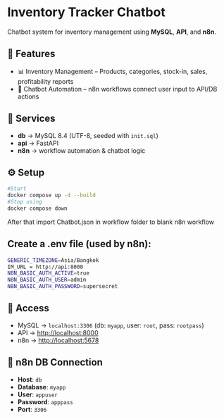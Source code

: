 # Inventory Tracker Chatbot

Chatbot system for inventory management using **MySQL**, **API**, and **n8n**.

## 🚀 Features

- 📊 Inventory Management – Products, categories, stock-in, sales, profitability reports
- 🤖 Chatbot Automation – n8n workflows connect user input to API/DB actions

## 🚀 Services
- **db** → MySQL 8.4 (UTF-8, seeded with `init.sql`)  
- **api** → FastAPI  
- **n8n** → workflow automation & chatbot logic  

## ⚙️ Setup
```bash
#Start
docker compose up -d --build
#Stop using
docker compose down
```
After that import Chatbot.json in workflow folder to blank n8n workflow

## Create a .env file (used by n8n):
```bash
GENERIC_TIMEZONE=Asia/Bangkok
IM_URL = http://api:8000
N8N_BASIC_AUTH_ACTIVE=true
N8N_BASIC_AUTH_USER=admin
N8N_BASIC_AUTH_PASSWORD=supersecret
```

## 🔌 Access
- MySQL → `localhost:3306` (db: `myapp`, user: `root`, pass: `rootpass`)  
- API → [http://localhost:8000](http://localhost:8000)  
- n8n → [http://localhost:5678](http://localhost:5678)  

## 🔧 n8n DB Connection
- **Host**: `db`  
- **Database**: `myapp`  
- **User**: `appuser`  
- **Password**: `apppass`  
- **Port**: `3306`  

